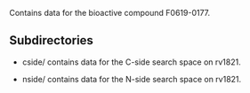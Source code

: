 Contains data for the bioactive compound F0619-0177.

## Subdirectories

- cside/ contains data for the C-side search space on rv1821.

- nside/ contains data for the N-side search space on rv1821.

